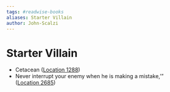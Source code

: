 ```yaml
---
tags: #readwise-books
aliases: Starter Villain
author: John-Scalzi
---
```

# Starter Villain

- Cetacean ([Location 1288](https://readwise.io/to_kindle?action=open&asin=B0B9KVXCQ6&location=1288))
- Never interrupt your enemy when he is making a mistake,’” ([Location 2685](https://readwise.io/to_kindle?action=open&asin=B0B9KVXCQ6&location=2685))
